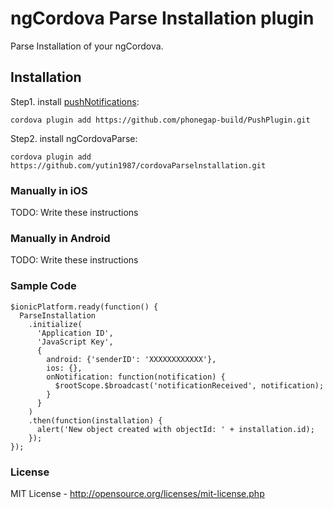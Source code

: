 # ngCordova Parse Installation plugin

Parse Installation of your ngCordova.

## Installation

Step1. install [pushNotifications](http://ngcordova.com/docs/plugins/pushNotifications/):

    cordova plugin add https://github.com/phonegap-build/PushPlugin.git

Step2. install ngCordovaParse:

    cordova plugin add https://github.com/yutin1987/cordovaParselnstallation.git

### Manually in iOS

TODO: Write these instructions

### Manually in Android

TODO: Write these instructions

### Sample Code

```
$ionicPlatform.ready(function() {
  ParseInstallation
    .initialize(
      'Application ID',
      'JavaScript Key',
      {
        android: {'senderID': 'XXXXXXXXXXXX'},
        ios: {},
        onNotification: function(notification) {
          $rootScope.$broadcast('notificationReceived', notification);
        }
      }
    )
    .then(function(installation) {
      alert('New object created with objectId: ' + installation.id);
    });
});
```

### License

MIT License - http://opensource.org/licenses/mit-license.php